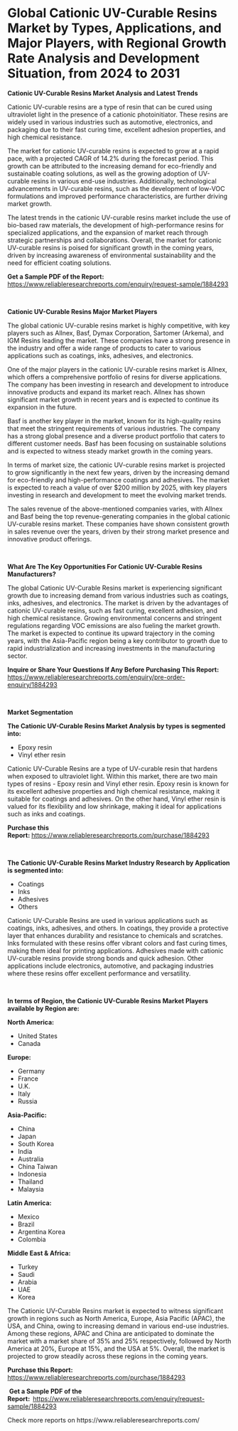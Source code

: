<p><h1>Global Cationic UV-Curable Resins Market by Types, Applications, and Major Players, with Regional Growth Rate Analysis and Development Situation, from 2024 to 2031</h1></p><p><strong>Cationic UV-Curable Resins Market Analysis and Latest Trends</strong></p>
<p><p>Cationic UV-curable resins are a type of resin that can be cured using ultraviolet light in the presence of a cationic photoinitiator. These resins are widely used in various industries such as automotive, electronics, and packaging due to their fast curing time, excellent adhesion properties, and high chemical resistance.</p><p>The market for cationic UV-curable resins is expected to grow at a rapid pace, with a projected CAGR of 14.2% during the forecast period. This growth can be attributed to the increasing demand for eco-friendly and sustainable coating solutions, as well as the growing adoption of UV-curable resins in various end-use industries. Additionally, technological advancements in UV-curable resins, such as the development of low-VOC formulations and improved performance characteristics, are further driving market growth.</p><p>The latest trends in the cationic UV-curable resins market include the use of bio-based raw materials, the development of high-performance resins for specialized applications, and the expansion of market reach through strategic partnerships and collaborations. Overall, the market for cationic UV-curable resins is poised for significant growth in the coming years, driven by increasing awareness of environmental sustainability and the need for efficient coating solutions.</p></p>
<p><strong>Get a Sample PDF of the Report:&nbsp;</strong> <a href="https://www.reliableresearchreports.com/enquiry/request-sample/1884293">https://www.reliableresearchreports.com/enquiry/request-sample/1884293</a></p>
<p>&nbsp;</p>
<p><strong>Cationic UV-Curable Resins Major Market Players</strong></p>
<p><p>The global cationic UV-curable resins market is highly competitive, with key players such as Allnex, Basf, Dymax Corporation, Sartomer (Arkema), and IGM Resins leading the market. These companies have a strong presence in the industry and offer a wide range of products to cater to various applications such as coatings, inks, adhesives, and electronics.</p><p>One of the major players in the cationic UV-curable resins market is Allnex, which offers a comprehensive portfolio of resins for diverse applications. The company has been investing in research and development to introduce innovative products and expand its market reach. Allnex has shown significant market growth in recent years and is expected to continue its expansion in the future.</p><p>Basf is another key player in the market, known for its high-quality resins that meet the stringent requirements of various industries. The company has a strong global presence and a diverse product portfolio that caters to different customer needs. Basf has been focusing on sustainable solutions and is expected to witness steady market growth in the coming years.</p><p>In terms of market size, the cationic UV-curable resins market is projected to grow significantly in the next few years, driven by the increasing demand for eco-friendly and high-performance coatings and adhesives. The market is expected to reach a value of over $200 million by 2025, with key players investing in research and development to meet the evolving market trends.</p><p>The sales revenue of the above-mentioned companies varies, with Allnex and Basf being the top revenue-generating companies in the global cationic UV-curable resins market. These companies have shown consistent growth in sales revenue over the years, driven by their strong market presence and innovative product offerings.</p></p>
<p>&nbsp;</p>
<p><strong>What Are The Key Opportunities For Cationic UV-Curable Resins Manufacturers?</strong></p>
<p><p>The global Cationic UV-Curable Resins market is experiencing significant growth due to increasing demand from various industries such as coatings, inks, adhesives, and electronics. The market is driven by the advantages of cationic UV-curable resins, such as fast curing, excellent adhesion, and high chemical resistance. Growing environmental concerns and stringent regulations regarding VOC emissions are also fueling the market growth. The market is expected to continue its upward trajectory in the coming years, with the Asia-Pacific region being a key contributor to growth due to rapid industrialization and increasing investments in the manufacturing sector.</p></p>
<p><strong>Inquire or Share Your Questions If Any Before Purchasing This Report:</strong> <a href="https://www.reliableresearchreports.com/enquiry/pre-order-enquiry/1884293">https://www.reliableresearchreports.com/enquiry/pre-order-enquiry/1884293</a></p>
<p>&nbsp;</p>
<p><strong>Market Segmentation</strong></p>
<p><strong>The Cationic UV-Curable Resins Market Analysis by types is segmented into:</strong></p>
<p><ul><li>Epoxy resin</li><li>Vinyl ether resin</li></ul></p>
<p><p>Cationic UV-Curable Resins are a type of UV-curable resin that hardens when exposed to ultraviolet light. Within this market, there are two main types of resins - Epoxy resin and Vinyl ether resin. Epoxy resin is known for its excellent adhesive properties and high chemical resistance, making it suitable for coatings and adhesives. On the other hand, Vinyl ether resin is valued for its flexibility and low shrinkage, making it ideal for applications such as inks and coatings.</p></p>
<p><strong>Purchase this Report:&nbsp;</strong><a href="https://www.reliableresearchreports.com/purchase/1884293">https://www.reliableresearchreports.com/purchase/1884293</a></p>
<p>&nbsp;</p>
<p><strong>The Cationic UV-Curable Resins Market Industry Research by Application is segmented into:</strong></p>
<p><ul><li>Coatings</li><li>Inks</li><li>Adhesives</li><li>Others</li></ul></p>
<p><p>Cationic UV-Curable Resins are used in various applications such as coatings, inks, adhesives, and others. In coatings, they provide a protective layer that enhances durability and resistance to chemicals and scratches. Inks formulated with these resins offer vibrant colors and fast curing times, making them ideal for printing applications. Adhesives made with cationic UV-curable resins provide strong bonds and quick adhesion. Other applications include electronics, automotive, and packaging industries where these resins offer excellent performance and versatility.</p></p>
<p>&nbsp;</p>
<p><strong>In terms of Region, the Cationic UV-Curable Resins Market Players available by Region are:</strong></p>
<p>
    <p> <strong> North America: </strong>
        <ul>
            <li>United States</li>
            <li>Canada</li>
        </ul>
        </p> 
    <p> <strong> Europe: </strong>
        <ul>
            <li>Germany</li>
            <li>France</li>
            <li>U.K.</li>
            <li>Italy</li>
            <li>Russia</li>
        </ul>
        </p> 
    <p> <strong> Asia-Pacific: </strong>
        <ul>
            <li>China</li>
            <li>Japan</li>
            <li>South Korea</li>
            <li>India</li>
            <li>Australia</li>
            <li>China Taiwan</li>
            <li>Indonesia</li>
            <li>Thailand</li>
            <li>Malaysia</li>
        </ul>
        </p> 
    <p> <strong> Latin America: </strong>
        <ul>
            <li>Mexico</li>
            <li>Brazil</li>
            <li>Argentina Korea</li>
            <li>Colombia</li>
        </ul>
        </p> 
    <p> <strong> Middle East & Africa: </strong>
        <ul>
            <li>Turkey</li>
            <li>Saudi</li>
            <li>Arabia</li>
            <li>UAE</li>
            <li>Korea</li>
        </ul>
    </p>
    </p>
<p><p>The Cationic UV-Curable Resins market is expected to witness significant growth in regions such as North America, Europe, Asia Pacific (APAC), the USA, and China, owing to increasing demand in various end-use industries. Among these regions, APAC and China are anticipated to dominate the market with a market share of 35% and 25% respectively, followed by North America at 20%, Europe at 15%, and the USA at 5%. Overall, the market is projected to grow steadily across these regions in the coming years.</p></p>
<p><strong>Purchase this Report: </strong><a href="https://www.reliableresearchreports.com/purchase/1884293">https://www.reliableresearchreports.com/purchase/1884293</a></p>
<p>&nbsp;<strong>Get a Sample PDF of the Report:&nbsp;&nbsp;</strong><a href="https://www.reliableresearchreports.com/enquiry/request-sample/1884293">https://www.reliableresearchreports.com/enquiry/request-sample/1884293</a></p>
<p><strong></strong></p>
<p>Check more reports on https://www.reliableresearchreports.com/</p>